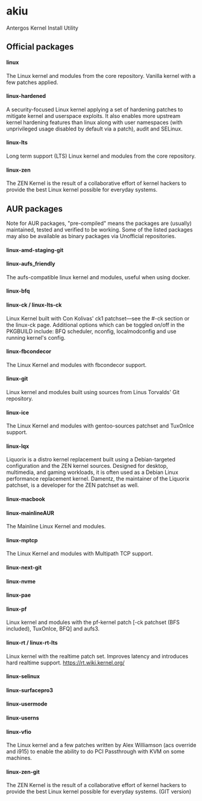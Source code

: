 # akiu
Antergos Kernel Install Utility

## Official packages

#### linux
The Linux kernel and modules from the core repository. Vanilla kernel with a few patches applied.

#### linux-hardened
A security-focused Linux kernel applying a set of hardening patches to mitigate kernel and userspace exploits. It also enables more upstream kernel hardening features than linux along with user namespaces (with unprivileged usage disabled by default via a patch), audit and SELinux.

#### linux-lts
Long term support (LTS) Linux kernel and modules from the core repository.

#### linux-zen
The ZEN Kernel is the result of a collaborative effort of kernel hackers to provide the best Linux kernel possible for everyday systems.

## AUR packages

Note for AUR packages, "pre-compiled" means the packages are (usually) maintained, tested and verified to be working. Some of the listed packages may also be available as binary packages via Unofficial repositories.

#### linux-amd-staging-git

#### linux-aufs_friendly
The aufs-compatible linux kernel and modules, useful when using docker.

#### linux-bfq

#### linux-ck / linux-lts-ck
Linux Kernel built with Con Kolivas' ck1 patchset—see the #-ck section or the linux-ck page. Additional options which can be toggled on/off in the PKGBUILD include: BFQ scheduler, nconfig, localmodconfig and use running kernel's config.

#### linux-fbcondecor
The Linux Kernel and modules with fbcondecor support. 

#### linux-git
Linux kernel and modules built using sources from Linus Torvalds' Git repository.

#### linux-ice
The Linux Kernel and modules with gentoo-sources patchset and TuxOnIce support.

#### linux-lqx
Liquorix is a distro kernel replacement built using a Debian-targeted configuration and the ZEN kernel sources. Designed for desktop, multimedia, and gaming workloads, it is often used as a Debian Linux performance replacement kernel. Damentz, the maintainer of the Liquorix patchset, is a developer for the ZEN patchset as well.

#### linux-macbook

#### linux-mainlineAUR
The Mainline Linux Kernel and modules.

#### linux-mptcp
The Linux Kernel and modules with Multipath TCP support.

#### linux-next-git

#### linux-nvme

#### linux-pae

#### linux-pf
Linux kernel and modules with the pf-kernel patch [-ck patchset (BFS included), TuxOnIce, BFQ] and aufs3.

#### linux-rt / linux-rt-lts
Linux kernel with the realtime patch set. Improves latency and introduces hard realtime support. https://rt.wiki.kernel.org/

#### linux-selinux

#### linux-surfacepro3

#### linux-usermode

#### linux-userns

#### linux-vfio
The Linux kernel and a few patches written by Alex Williamson (acs override and i915) to enable the ability to do PCI Passthrough with KVM on some machines.

#### linux-zen-git
The ZEN Kernel is the result of a collaborative effort of kernel hackers to provide the best Linux kernel possible for everyday systems. (GIT version)
